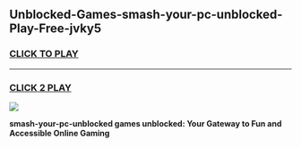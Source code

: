
## Unblocked-Games-smash-your-pc-unblocked-Play-Free-jvky5
<h3>
<a href="https://premium76.site?title=smash-your-pc-unblocked&ref=23A">CLICK TO PLAY</a></h3>
<hr>

<h3>
<a href="https://premium76.site?title=smash-your-pc-unblocked&ref=23A">CLICK 2 PLAY</a>
  
</h3>

<a href="https://premium76.site?title=smash-your-pc-unblocked&ref=23A"><img src="https://clearcache.store/games.png"></a>


**smash-your-pc-unblocked games unblocked: Your Gateway to Fun and Accessible Online Gaming**

